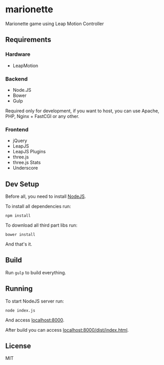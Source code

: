 # marionette

Marionette game using Leap Motion Controller

## Requirements

### Hardware

- LeapMotion

### Backend

- Node.JS
- Bower
- Gulp

Required only for development, if you want to host, you can use Apache, PHP, Nginx + FastCGI or any other.

### Frontend

- jQuery
- LeapJS
- LeapJS Plugins
- three.js
- three.js Stats
- Underscore

## Dev Setup

Before all, you need to install [NodeJS](https://nodejs.org/).

To install all dependencies run:

`npm install`

To download all third part libs run:

`bower install`

And that's it.

## Build

Run `gulp` to build everything.

## Running

To start NodeJS server run:

`node index.js`

And access [localhost:8000](http://localhost:8000).

After build you can access [localhost:8000/dist/index.html](http://localhost:8000/dist/index.html).

## License

MIT
